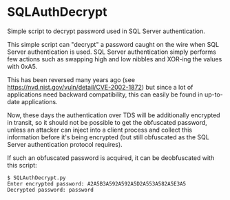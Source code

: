 # SQLAuthDecrypt
Simple script to decrypt password used in SQL Server authentication.

This simple script can "decrypt" a password caught on the wire when SQL Server authentication is used.
SQL Server authentication simply performs few actions such as swapping high and low nibbles and 
XOR-ing the values with 0xA5.

This has been reversed many years ago (see https://nvd.nist.gov/vuln/detail/CVE-2002-1872) but since
a lot of applications need backward compatibility, this can easily be found in up-to-date applications.

Now, these days the authentication over TDS will be additionally encrypted in transit, so it should
not be possible to get the obfuscated password, unless an attacker can inject into a client process and
collect this information before it's being encrypted (but still obfuscated as the SQL Server 
authentication protocol requires).

If such an obfuscated password is acquired, it can be deobfuscated with this script:

```
$ SQLAuthDecrypt.py 
Enter encrypted password: A2A5B3A592A592A5D2A553A582A5E3A5
Decrypted password: password
```
